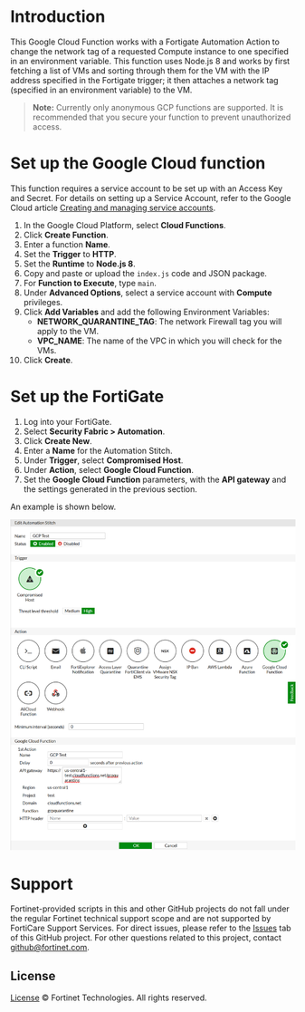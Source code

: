 # Introduction
This Google Cloud Function works with a Fortigate Automation Action to change the network tag of a requested Compute instance to one specified in an environment variable. This function uses Node.js 8 and works by first fetching a list of VMs and sorting through them for the VM with the IP address specified in the Fortigate trigger; it then attaches a network tag (specified in an environment variable) to the VM.

> **Note:** Currently only anonymous GCP functions are supported. It is recommended that you secure your function to prevent unauthorized access.

# Set up the Google Cloud function

This function requires a service account to be set up with an Access Key and Secret. For details on setting up a Service Account, refer to the Google Cloud article [Creating and managing service accounts](https://cloud.google.com/iam/docs/creating-managing-service-accounts).

  1. In the Google Cloud Platform, select **Cloud Functions**.
  2. Click **Create Function**.
  3. Enter a function **Name**.
  4. Set the **Trigger** to **HTTP**.
  5. Set the **Runtime** to **Node.js 8**.
  6. Copy and paste or upload the `index.js` code and JSON package.
  7. For **Function to Execute**, type `main`.
  8. Under **Advanced Options**, select a service account with **Compute** privileges.
  9. Click **Add Variables** and add the following Environment Variables:
     * **NETWORK_QUARANTINE_TAG**: The network Firewall tag you will apply to the VM.
     * **VPC_NAME**: The name of the VPC in which you will check for the VMs.
  10. Click **Create**.

# Set up the FortiGate

  1. Log into your FortiGate.
  2. Select **Security Fabric > Automation**.
  3. Click **Create New**.
  4. Enter a **Name** for the Automation Stitch.
  5. Under **Trigger**, select **Compromised Host**.
  6. Under **Action**, select **Google Cloud Function**.
  7. Set the **Google Cloud Function** parameters, with the **API gateway** and the settings generated in the previous section.

An example is shown below.

  ![FortiOS Security Fabric Automation Screenshot](./imgs/fortigate.png)

# Support
Fortinet-provided scripts in this and other GitHub projects do not fall under the regular Fortinet technical support scope and are not supported by FortiCare Support Services.
For direct issues, please refer to the [Issues](https://github.com/fortinet/gcp-security-group-update/issues) tab of this GitHub project.
For other questions related to this project, contact [github@fortinet.com](mailto:github@fortinet.com).

## License
[License](./LICENSE) © Fortinet Technologies. All rights reserved.
